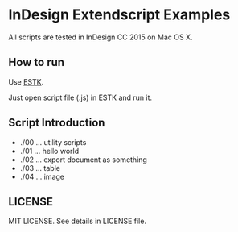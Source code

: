 
# InDesign Extendscript Examples

All scripts are tested in InDesign CC 2015 on Mac OS X.


## How to run

Use [ESTK](https://www.adobe.com/products/extendscript-toolkit.html).

Just open script file (.js) in ESTK and run it.


## Script Introduction

- ./00 ... utility scripts
- ./01 ... hello world
- ./02 ... export document as something
- ./03 ... table
- ./04 ... image


## LICENSE

MIT LICENSE.
See details in LICENSE file.

